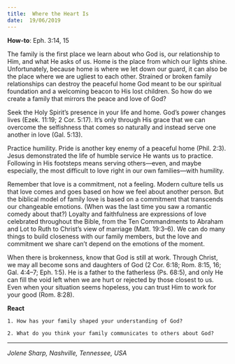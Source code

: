 ```yaml
---
title:  Where the Heart Is
date:  19/06/2019
---
```


**How-to**: Eph. 3:14, 15

The family is the first place we learn about who God is, our relationship to Him, and what He asks of us. Home is the place from which our lights shine. Unfortunately, because home is where we let down our guard, it can also be the place where we are ugliest to each other. Strained or broken family relationships can destroy the peaceful home God meant to be our spiritual foundation and a welcoming beacon to His lost children. So how do we create a family that mirrors the peace and love of God?

Seek the Holy Spirit’s presence in your life and home. God’s power changes lives (Ezek. 11:19; 2 Cor. 5:17). It’s only through His grace that we can overcome the selfishness that comes so naturally and instead serve one another in love (Gal. 5:13).

Practice humility. Pride is another key enemy of a peaceful home (Phil. 2:3). Jesus demonstrated the life of humble service He wants us to practice. Following in His footsteps means serving others—even, and maybe especially, the most difficult to love right in our own families—with humility.

Remember that love is a commitment, not a feeling. Modern culture tells us that love comes and goes based on how we feel about another person. But the biblical model of family love is based on a commitment that transcends our changeable emotions. (When was the last time you saw a romantic comedy about that?) Loyalty and faithfulness are expressions of love celebrated throughout the Bible, from the Ten Commandments to Abraham and Lot to Ruth to Christ’s view of marriage (Matt. 19:3–6). We can do many things to build closeness with our family members, but the love and commitment we share can’t depend on the emotions of the moment.

When there is brokenness, know that God is still at work. Through Christ, we may all become sons and daughters of God (2 Cor. 6:18; Rom. 8:15, 16; Gal. 4:4–7; Eph. 1:5). He is a father to the fatherless (Ps. 68:5), and only He can fill the void left when we are hurt or rejected by those closest to us. Even when your situation seems hopeless, you can trust Him to work for your good (Rom. 8:28).

**React**

`1. How has your family shaped your understanding of God?`

`2. What do you think your family communicates to others about God?`

---

_Jolene Sharp, Nashville, Tennessee, USA_